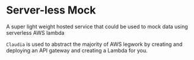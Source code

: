 # Server-less Mock

A super light weight hosted service that could be used to mock data using serverless AWS lambda

`Claudia` is used to abstract the majority of AWS legwork by creating and deploying an API gateway and creating a Lambda for you.